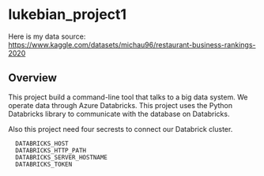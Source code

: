 # lukebian_project1 

Here is my data source: https://www.kaggle.com/datasets/michau96/restaurant-business-rankings-2020

## Overview
This project build a command-line tool that talks to a big data system. We operate data through Azure Databricks. This project uses the Python Databricks library to communicate with the database on Databricks. 

Also this project need four secrests to connect our Databrick cluster.
```
  DATABRICKS_HOST
  DATABRICKS_HTTP_PATH
  DATABRICKS_SERVER_HOSTNAME
  DATABRICKS_TOKEN

```
